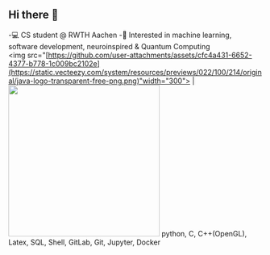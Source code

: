 ## Hi there 👋

<!--
**neda-te/neda-te** is a ✨ _special_ ✨ repository because its `README.md` (this file) appears on your GitHub profile.

Here are some ideas to get you started:
-->
-💻 CS student @ RWTH Aachen 
-🔬 Interested in machine learning, software development, neuroinspired & Quantum Computing  
<img src="[https://github.com/user-attachments/assets/cfc4a431-6652-4377-b778-1c009bc2102e](https://static.vecteezy.com/system/resources/previews/022/100/214/original/java-logo-transparent-free-png.png)"width="300"> | <img src="[https://tse3.mm.bing.net/th/id/OIP.tKqvz1RRkROzlW9JFuH5nwHaHW?r=0&rs=1&pid=ImgDetMain&o=7&rm=3](https://static.fossee.in/python/logos/Logo/python_logo.png)" width="300">
python, C, C++(OpenGL), Latex, SQL, Shell, GitLab, Git, Jupyter, Docker


